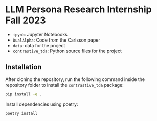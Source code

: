 # LLM Persona Research Internship Fall 2023

- `ipynb`: Jupyter Notebooks
- `DualAlpha`: Code from the Carlsson paper
- `data`: data for the project
- `contrastive_tda`: Python source files for the project

## Installation

After cloning the repository, run the following command inside the repository folder to install the `contrastive_tda` package:

```bash
pip install -e .
```

Install dependencies using poetry:

```bash
poetry install
```